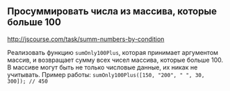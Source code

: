 ## Просуммировать числа из массива, которые больше 100
<http://jscourse.com/task/summ-numbers-by-condition>

Реализовать функцию `sumOnly100Plus`, которая принимает аргументом массив,
и возвращает сумму всех чисел массива, которые больше 100.
В массиве могут быть не только числовые данные, их никак не учитывать.
Пример работы:
`sumOnly100Plus([150, "200", " ", 30, 300]); // 450`
